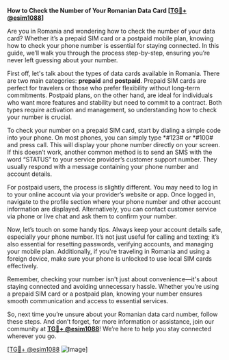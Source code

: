 **How to Check the Number of Your Romanian Data Card [[TG💪+ @esim1088](https://t.me/s/esim1088)]**

Are you in Romania and wondering how to check the number of your data card? Whether it’s a prepaid SIM card or a postpaid mobile plan, knowing how to check your phone number is essential for staying connected. In this guide, we’ll walk you through the process step-by-step, ensuring you’re never left guessing about your number.

First off, let's talk about the types of data cards available in Romania. There are two main categories: **prepaid** and **postpaid**. Prepaid SIM cards are perfect for travelers or those who prefer flexibility without long-term commitments. Postpaid plans, on the other hand, are ideal for individuals who want more features and stability but need to commit to a contract. Both types require activation and management, so understanding how to check your number is crucial.

To check your number on a prepaid SIM card, start by dialing a simple code into your phone. On most phones, you can simply type *#123# or *#100# and press call. This will display your phone number directly on your screen. If this doesn’t work, another common method is to send an SMS with the word “STATUS” to your service provider’s customer support number. They usually respond with a message containing your phone number and account details.

For postpaid users, the process is slightly different. You may need to log in to your online account via your provider’s website or app. Once logged in, navigate to the profile section where your phone number and other account information are displayed. Alternatively, you can contact customer service via phone or live chat and ask them to confirm your number.

Now, let’s touch on some handy tips. Always keep your account details safe, especially your phone number. It’s not just useful for calling and texting; it’s also essential for resetting passwords, verifying accounts, and managing your mobile plan. Additionally, if you're traveling in Romania and using a foreign device, make sure your phone is unlocked to use local SIM cards effectively.

Remember, checking your number isn't just about convenience—it's about staying connected and avoiding unnecessary hassle. Whether you’re using a prepaid SIM card or a postpaid plan, knowing your number ensures smooth communication and access to essential services.

So, next time you’re unsure about your Romanian data card number, follow these steps. And don’t forget, for more information or assistance, join our community at **[TG💪+ @esim1088](https://t.me/s/esim1088)**! We’re here to help you stay connected wherever you go.

[[TG💪+ @esim1088](https://t.me/s/esim1088) ![Image](https://i.postimg.cc/Y0z9fWf4/image.png)]